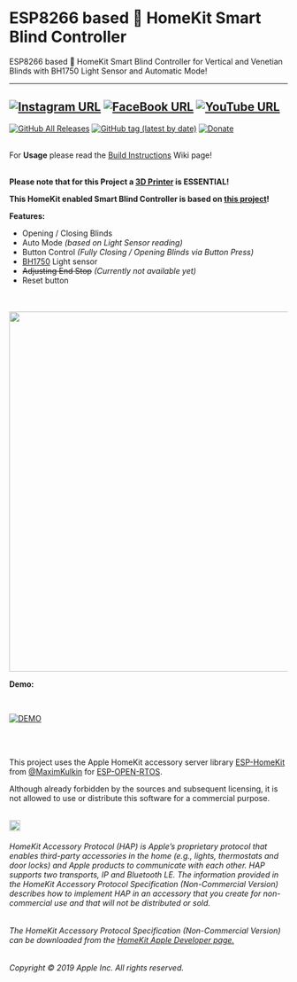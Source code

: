 # ESP8266 based  HomeKit Smart Blind Controller
ESP8266 based  HomeKit Smart Blind Controller for Vertical and Venetian Blinds with BH1750 Light Sensor and Automatic Mode!


------
[![Instagram URL](https://img.shields.io/twitter/url/https/www.instagram.com/homekidd?label=Follow&logo=instagram&style=social)](https://www.instagram.com/homekidd) [![FaceBook URL](https://img.shields.io/twitter/url/https/www.facebook.com/HomeKiid?label=Like&logo=facebook&style=social)](https://www.facebook.com/HomeKiid) [![YouTube URL](https://img.shields.io/twitter/url/https/www.youtube.com/channel/UCkqC_6j1uyYVv7SO3jPe7KA?label=Follow&logo=youtube&style=social)](https://www.youtube.com/channel/UCkqC_6j1uyYVv7SO3jPe7KA)
------

[![GitHub All Releases](https://img.shields.io/github/downloads/HomeKidd/ESP8266-Homekit-Smart-Blinds/total?color=green)](https://github.com/HomeKidd/ESP8266-Homekit-Smart-Blinds/releases) 
[![GitHub tag (latest by date)](https://img.shields.io/github/v/tag/HomeKidd/ESP8266-Homekit-Smart-Blinds?color=yellow&label=Latest%20Release)](https://github.com/HomeKidd/ESP8266-Homekit-Smart-Blinds/releases) 
[![Donate](https://img.shields.io/badge/Donate-PayPal-blue.svg)](https://www.paypal.com/cgi-bin/webscr?cmd=_s-xclick&hosted_button_id=CEYEK69ZYG69S&source=url)
<br/>
<br/>


For **Usage** please read the [Build Instructions](https://github.com/HomeKidd/ESP8266-Homekit-Smart-Blinds/wiki/Build-Instructions) Wiki page!<br/><br/>

**Please note that for this Project a [3D Printer](https://s.click.aliexpress.com/e/_siadIH) is ESSENTIAL!** 

**This HomeKit enabled Smart Blind Controller is based on [this project](https://www.candco.com.au/2019/03/10/diy-vertical-or-horizontal-blinds-automation-project/)!** 



**Features:**

* Opening / Closing Blinds
* Auto Mode _(based on Light Sensor reading)_ 
* Button Control _(Fully Closing / Opening Blinds via Button Press)_
* [BH1750](https://s.click.aliexpress.com/e/_dTwkemh) Light sensor
* ~~Adjusting End Stop~~ _(Currently not available yet)_
* Reset button 



<br/>
<br/>
<img src="https://github.com/HomeKidd/ESP8266-Homekit-Smart-Blinds/raw/master/images/blinds_mockup.PNG" class="center" width="650"/>

<br/>

**Demo:**

<br/>

[![DEMO](http://img.youtube.com/vi/kqPzY2s9m0E/0.jpg)](http://www.youtube.com/watch?v=kqPzY2s9m0E)

<br/>
<br/>

This project uses the Apple HomeKit accessory server library [ESP-HomeKit](https://github.com/maximkulkin/esp-homekit) from [@MaximKulkin](https://github.com/maximkulkin) for [ESP-OPEN-RTOS](https://github.com/SuperHouse/esp-open-rtos).<br/>

Although already forbidden by the sources and subsequent licensing, it is not allowed to use or distribute this software for a commercial purpose.<br/><br/>

<img src="https://freepngimg.com/thumb/apple_logo/25366-7-apple-logo-file.png" width="20"/> 

###### HomeKit Accessory Protocol (HAP) is Apple’s proprietary protocol that enables third-party accessories in the home (e.g., lights, thermostats and door locks) and Apple products to communicate with each other. HAP supports two transports, IP and Bluetooth LE. The information provided in the HomeKit Accessory Protocol Specification (Non-Commercial Version) describes how to implement HAP in an accessory that you create for non-commercial use and that will not be distributed or sold.

###### The HomeKit Accessory Protocol Specification (Non-Commercial Version) can be downloaded from the [HomeKit Apple Developer page.](https://developer.apple.com/homekit/)

###### Copyright © 2019 Apple Inc. All rights reserved.



